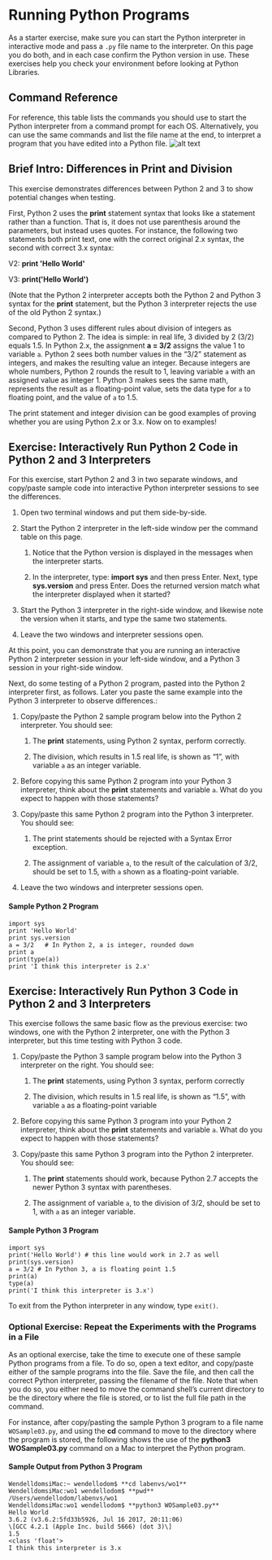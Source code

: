 # Running Python Programs

As a starter exercise, make sure you can start the Python interpreter in interactive mode and pass a `.py` file name to the interpreter. On this page you do both, and in each case confirm the Python version in use. These exercises help you check your environment before looking at Python Libraries.

## Command Reference

For reference, this table lists the commands you should use to start the Python interpreter from a command prompt for each OS. Alternatively, you can use the same commands and list the file name at the end, to interpret a program that you have edited into a Python file.
![alt text](/posts/files/02-python-01-home-lab-python/assets/images/desktop-1-table-2.png)

## Brief Intro: Differences in Print and Division

This exercise demonstrates differences between Python 2 and 3 to show potential changes when testing.

First, Python 2 uses the **print** statement syntax that looks like a statement rather than a function. That is, it does not use parenthesis around the parameters, but instead uses quotes. For instance, the following two statements both print text, one with the correct original 2.x syntax, the second with correct 3.x syntax:

  V2: **print 'Hello World'**

  V3: **print('Hello World')**

(Note that the Python 2 interpreter accepts both the Python 2 and Python 3 syntax for the **print** statement, but the Python 3 interpreter rejects the use of the old Python 2 syntax.)

Second, Python 3 uses different rules about division of integers as compared to Python 2. The idea is simple: in real life, 3 divided by 2 (3/2) equals 1.5. In Python 2.x, the assignment **a = 3/2** assigns the value 1 to variable `a`. Python 2 sees both number values in the “3/2” statement as integers, and makes the resulting value an integer. Because integers are whole numbers, Python 2 rounds the result to 1, leaving variable `a` with an assigned value as integer 1. Python 3 makes sees the same math, represents the result as a floating-point value, sets the data type for `a` to floating point, and the value of `a` to 1.5.

The print statement and integer division can be good examples of proving whether you are using Python 2.x or 3.x. Now on to examples!

## Exercise: Interactively Run Python 2 Code in Python 2 and 3 Interpreters

For this exercise, start Python 2 and 3 in two separate windows, and copy/paste sample code into interactive Python interpreter sessions to see the differences.

1.  Open two terminal windows and put them side-by-side.

2.  Start the Python 2 interpreter in the left-side window per the command table on this page.

    1.  Notice that the Python version is displayed in the messages when the interpreter starts.

    2.  In the interpreter, type: **import sys** and then press Enter. Next, type **sys.version** and press Enter. Does the returned version match what the interpreter displayed when it started?

3.  Start the Python 3 interpreter in the right-side window, and likewise note the version when it starts, and type the same two statements.

4.  Leave the two windows and interpreter sessions open.

At this point, you can demonstrate that you are running an interactive Python 2 interpreter session in your left-side window, and a Python 3 session in your right-side window.

Next, do some testing of a Python 2 program, pasted into the Python 2 interpreter first, as follows. Later you paste the same example into the Python 3 interpreter to observe differences.:

1.  Copy/paste the Python 2 sample program below into the Python 2 interpreter. You should see:

    1.  The **print** statements, using Python 2 syntax, perform correctly.

    2.  The division, which results in 1.5 real life, is shown as “1”, with variable `a` as an integer variable.

2.  Before copying this same Python 2 program into your Python 3 interpreter, think about the **print** statements and variable `a`. What do you expect to happen with those statements?

3.  Copy/paste this same Python 2 program into the Python 3 interpreter. You should see:

    1.  The print statements should be rejected with a Syntax Error exception.

    2.  The assignment of variable `a`, to the result of the calculation of 3/2, should be set to 1.5, with `a` shown as a floating-point variable.

4.  Leave the two windows and interpreter sessions open.

#### Sample Python 2 Program

```
import sys
print 'Hello World'
print sys.version
a = 3/2   # In Python 2, a is integer, rounded down
print a
print(type(a))
print 'I think this interpreter is 2.x'
```

## Exercise: Interactively Run Python 3 Code in Python 2 and 3 Interpreters

This exercise follows the same basic flow as the previous exercise: two windows, one with the Python 2 interpreter, one with the Python 3 interpreter, but this time testing with Python 3 code.

1.  Copy/paste the Python 3 sample program below into the Python 3 interpreter on the right. You should see:

    1.  The **print** statements, using Python 3 syntax, perform correctly

    2.  The division, which results in 1.5 real life, is shown as “1.5”, with variable `a` as a floating-point variable

2.  Before copying this same Python 3 program into your Python 2 interpreter, think about the **print** statements and variable `a`. What do you expect to happen with those statements?

3.  Copy/paste this same Python 3 program into the Python 2 interpreter. You should see:

    1.  The **print** statements should work, because Python 2.7 accepts the newer Python 3 syntax with parentheses.

    2.  The assignment of variable `a`, to the division of 3/2, should be set to 1, with `a` as an integer variable.

#### Sample Python 3 Program

```
import sys
print('Hello World') # this line would work in 2.7 as well
print(sys.version)
a = 3/2 # In Python 3, a is floating point 1.5
print(a)
type(a)
print('I think this interpreter is 3.x')
```

To exit from the Python interpreter in any window, type `exit()`.

### Optional Exercise: Repeat the Experiments with the Programs in a File

As an optional exercise, take the time to execute one of these sample Python programs from a file. To do so, open a text editor, and copy/paste either of the sample programs into the file. Save the file, and then call the correct Python interpreter, passing the filename of the file. Note that when you do so, you either need to move the command shell’s current directory to be the directory where the file is stored, or to list the full file path in the command.

For instance, after copy/pasting the sample Python 3 program to a file name `WOSample03.py`, and using the **cd** command to move to the directory where the program is stored, the following shows the use of the **python3 WOSample03.py** command on a Mac to interpret the Python program.

#### Sample Output from Python 3 Program

```
WendelldomsiMac:~ wendellodom$ **cd labenvs/wo1**
WendelldomsiMac:wo1 wendellodom$ **pwd**
/Users/wendellodom/labenvs/wo1
WendelldomsiMac:wo1 wendellodom$ **python3 WOSample03.py**
Hello World
3.6.2 (v3.6.2:5fd33b5926, Jul 16 2017, 20:11:06) 
\[GCC 4.2.1 (Apple Inc. build 5666) (dot 3)\]
1.5
<class 'float'>
I think this interpreter is 3.x
```
